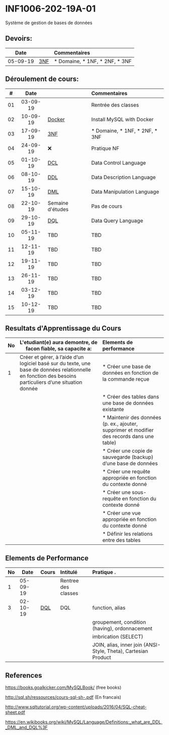 # INF1006-202-19A-01
Système de gestion de bases de données

## Devoirs:

| Date   |                                                     |     Commentaires                                                      |
|:------:|:----------------------------------------------------|:----------------------------------------------------------------------|
|05-09-19| [3NF](./1.3NF)                                      | * Domaine, * 1NF, * 2NF, * 3NF                                        |


## Déroulement de cours:

|# | Date   |                                                     |     Commentaires                                                   |
|--|:------:|:----------------------------------------------------|:-------------------------------------------------------------------|
|01|03-09-19|                                                     | Rentrée des classes                                                |
|02|10-09-19| [Docker](./0.Docker)                                | Install MySQL with Docker                                          |
|03|17-09-19| [3NF](./1.3NF)                                      | * Domaine, * 1NF, * 2NF, * 3NF                                     |
|04|24-09-19| :x:                                                 | Pratique NF                                                       |
|05|01-10-19| [DCL]()                                             | Data Control Language                                              |
|06|08-10-19| [DDL]()                                             | Data Description Language                                          |
|07|15-10-19| [DML]()                                             | Data Manipulation Language                                         |
|08|22-10-19| Semaine d'études                                    | Pas de cours                                                       |
|09|29-10-19| [DQL]()                                             | Data Query Language                                               |
|10|05-11-19| TBD                                                 | TBD                                                                |
|11|12-11-19| TBD                                                 | TBD                                                                |
|12|19-11-19| TBD                                                 | TBD                                                                |
|13|26-11-19| TBD                                                 | TBD                                                                |
|14|03-12-19| TBD                                                 | TBD                                                                |
|15|10-12-19| TBD                                                 | TBD                                                                |



## Resultats d'Apprentissage du Cours

|No|L'etudiant(e) aura demontre, de facon fiable, sa capacite a:      |          Elements de performance                               |
|--|------------------------------------------------------------------|:---------------------------------------------------------------|
| 1| Créer et gérer, à l’aide d’un logiciel basé sur du texte, une base de données relationnelle en fonction des besoins particuliers d’une situation donnée                                                | * Créer une base de données en fonction de la commande reçue
|  |                                                                  | * Créer des tables dans une base de données existante
|  |                                                                  | * Maintenir des données (p. ex., ajouter, supprimer et modifier des records dans une table) |
|  |                                                                  | * Créer une copie de sauvegarde (backup) d’une base de données |
|  |                                                                  | * Créer une requête appropriée en fonction du contexte donné   |
|  |                                                                  | * Créer une sous-requête en fonction du contexte donné         |
|  |                                                                  | * Créer une vue appropriée en fonction du contexte donné       |
|  |                                                                  | * Définir les relations entre des tables                       |

## Elements de Performance

|No| Date   | Cours                       | Intitulé              |  Pratique .                                                    |
|--|--------|:----------------------------|:----------------------|:---------------------------------------------------------------|
| 1|05-09-19|                             | Rentree des classes   |                                                                |
| 3|02-10-19| [DQL](./2.DQL#exercices)    | DQL                   | function, alias                                                |
|  |        |                             |                       | groupement, condition (having), ordonnacement                  |
|  |        |                             |                       | imbrication (SELECT)                                           |
|  |        |                             |                       | JOIN, alias, inner join (ANSI-Style, Theta), Cartesian Product |


## References

https://books.goalkicker.com/MySQLBook/ (free books)

http://sql.sh/ressources/cours-sql-sh-.pdf (En francais)

http://www.sqltutorial.org/wp-content/uploads/2016/04/SQL-cheat-sheet.pdf

https://en.wikibooks.org/wiki/MySQL/Language/Definitions:_what_are_DDL,_DML_and_DQL%3F

